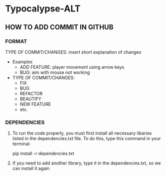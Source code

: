 # Typocalypse-ALT

## HOW TO ADD COMMIT IN GITHUB
### FORMAT
TYPE OF COMMIT/CHANGES: insert short explanation of changes
- Examples
  - ADD FEATURE: player movement using arrow keys
  - BUG: aim with mouse not working
- TYPE OF COMMIT/CHANGES:
  - FIX
  - BUG
  - REFACTOR
  - BEAUTIFY
  - NEW FEATURE
  - etc.

### DEPENDENCIES
1. To run the code properly, you must first install all necessary libaries listed in the dependencies.txt file. To do this, type this command in your terminal:
   
   pip install -r dependencies.txt

3. If you need to add another library, type it in the dependencies.txt, so we can install it again

